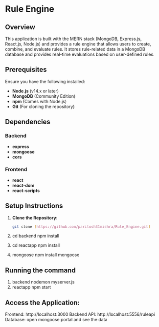 # Rule Engine

## Overview

This application is built with the MERN stack (MongoDB, Express.js, React.js, Node.js) and provides a rule engine that allows users to create, combine, and evaluate rules. It stores rule-related data in a MongoDB database and provides real-time evaluations based on user-defined rules.

## Prerequisites

Ensure you have the following installed:

- **Node.js** (v14.x or later)
- **MongoDB** (Community Edition)
- **npm** (Comes with Node.js)
- **Git** (For cloning the repository)

## Dependencies

### Backend

- **express**
- **mongoose**
- **cors**

### Frontend

- **react**
- **react-dom**
- **react-scripts**

## Setup Instructions

1. **Clone the Repository:**

   ```bash
   git clone [https://github.com/paritosh31mishra/Rule_Engine.git]
2.  cd backend
  npm install
3.   cd reactapp
 npm install
4.  mongoose
npm install mongoose


## Running the command
1. backend
nodemon myserver.js
2. reactapp
   npm start

## Access the Application:

Frontend: http://localhost:3000
Backend API: http://localhost:5556/ruleapi
Database:  open mongoose portal and see the data

   





